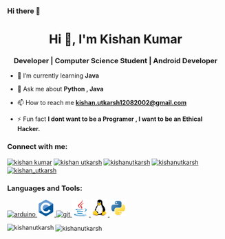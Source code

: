 ### Hi there 👋

<h1 align="center">Hi 👋, I'm Kishan Kumar</h1>
<h3 align="center">Developer | Computer Science Student | Android Developer </h3>

- 🌱 I’m currently learning **Java**

- 💬 Ask me about **Python , Java**

- 📫 How to reach me **kishan.utkarsh12082002@gmail.com**

- ⚡ Fun fact **I dont want to be a Programer , I want to be an Ethical Hacker.**

<h3 align="left">Connect with me:</h3>
<p align="left">
<a href="https://linkedin.com/in/kishan kumar" target="blank"><img align="center" src="https://cdn.jsdelivr.net/npm/simple-icons@3.0.1/icons/linkedin.svg" alt="kishan kumar" height="30" width="40" /></a>
<a href="https://fb.com/kishan utkarsh" target="blank"><img align="center" src="https://cdn.jsdelivr.net/npm/simple-icons@3.0.1/icons/facebook.svg" alt="kishan utkarsh" height="30" width="40" /></a>
<a href="https://instagram.com/kishanutkarsh" target="blank"><img align="center" src="https://cdn.jsdelivr.net/npm/simple-icons@3.0.1/icons/instagram.svg" alt="kishanutkarsh" height="30" width="40" /></a>
<a href="https://www.codechef.com/users/kishanutkarsh" target="blank"><img align="center" src="https://cdn.jsdelivr.net/npm/simple-icons@3.1.0/icons/codechef.svg" alt="kishanutkarsh" height="30" width="40" /></a>
<a href="https://www.hackerrank.com/kishan_utkarsh" target="blank"><img align="center" src="https://cdn.jsdelivr.net/npm/simple-icons@3.0.1/icons/hackerrank.svg" alt="kishan_utkarsh" height="30" width="40" /></a>
</p>

<h3 align="left">Languages and Tools:</h3>
<p align="left"> <a href="https://www.arduino.cc/" target="_blank"> <img src="https://cdn.worldvectorlogo.com/logos/arduino-1.svg" alt="arduino" width="40" height="40"/> </a> <a href="https://www.cprogramming.com/" target="_blank"> <img src="https://raw.githubusercontent.com/devicons/devicon/master/icons/c/c-original.svg" alt="c" width="40" height="40"/> </a> <a href="https://git-scm.com/" target="_blank"> <img src="https://www.vectorlogo.zone/logos/git-scm/git-scm-icon.svg" alt="git" width="40" height="40"/> </a> <a href="https://www.java.com" target="_blank"> <img src="https://raw.githubusercontent.com/devicons/devicon/master/icons/java/java-original.svg" alt="java" width="40" height="40"/> </a> <a href="https://www.linux.org/" target="_blank"> <img src="https://raw.githubusercontent.com/devicons/devicon/master/icons/linux/linux-original.svg" alt="linux" width="40" height="40"/> </a> <a href="https://www.python.org" target="_blank"> <img src="https://raw.githubusercontent.com/devicons/devicon/master/icons/python/python-original.svg" alt="python" width="40" height="40"/> </a> </p>

<p><img align="left" src="https://github-readme-stats.vercel.app/api/top-langs?username=kishanutkarsh&show_icons=true&locale=en&layout=compact" alt="kishanutkarsh" /></p>

<p>&nbsp;<img align="center" src="https://github-readme-stats.vercel.app/api?username=kishanutkarsh&show_icons=true&locale=en" alt="kishanutkarsh" /></p>
